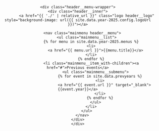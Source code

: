 <header class="header">
    
    <div class="header__menu-wrapper">
    <div class="header__inner">
            <a href="{{ './' | relative_url }}" class="logo header__logo" style="background-image: url({{ site.data.year-2025.config.logoUrl }})"></a>

        <nav class="mainmenu header__menu">
            <ul class="mainmenu__list">
                {% for menu in site.data.year-2025.menus %}
                <li>
                    <a href="{{ menu.url }}">{{menu.title}}</a>
                </li>
                {% endfor %}
                <li class="mainmenu__item_with-children"><a href="#">Previous events</a>
                    <ul class="mainmenu__submenu">
                        {% for event in site.data.prevyears %}
                        <li>
                            <a href="{{ event.url }}" target="_blank">{{event.year}}</a>
                        </li>
                        {% endfor %}
                    </ul>
                </li>
            </ul>
        </nav>
    </div>
    </div>
</header>
